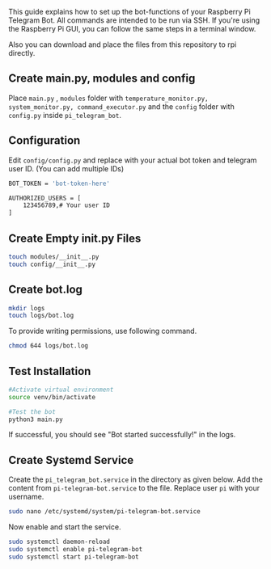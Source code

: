 This guide explains how to set up the bot-functions of your Raspberry Pi Telegram Bot. All commands are intended to be run via SSH. If you're using the Raspberry Pi GUI, you can follow the same steps in a terminal window.<br/>

Also you can download and place the files from this repository to rpi directly.
  
## Create main.py, modules and config

Place `main.py` , `modules` folder with `temperature_monitor.py, system_monitor.py, command_executor.py` and the `config` folder with `config.py` inside `pi_telegram_bot`.  
  
## Configuration

Edit `config/config.py` and replace with your actual bot token and telegram user ID. (You can add multiple IDs)

```bash
BOT_TOKEN = 'bot-token-here'

AUTHORIZED_USERS = [
    123456789,# Your user ID
]

```

## Create Empty init.py Files

```bash
touch modules/__init__.py
touch config/__init__.py

```

## Create bot.log

```bash
mkdir logs
touch logs/bot.log
```
To provide writing permissions, use following command.
```bash
chmod 644 logs/bot.log
```
  
## Test Installation

```bash
#Activate virtual environment
source venv/bin/activate

#Test the bot
python3 main.py

```

If successful, you should see "Bot started successfully!" in the logs.

## Create Systemd Service

Create the `pi_telegram_bot.service` in the directory as given below. Add the content from `pi-telegram-bot.service` to the file. Replace user `pi` with your username.
```bash
sudo nano /etc/systemd/system/pi-telegram-bot.service
```

Now enable and start the service.
```bash
sudo systemctl daemon-reload
sudo systemctl enable pi-telegram-bot
sudo systemctl start pi-telegram-bot
```
